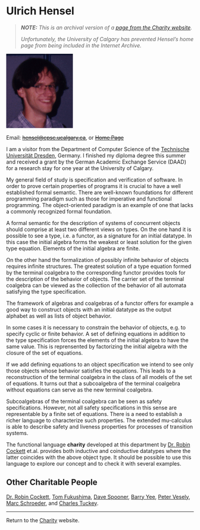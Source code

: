 Ulrich Hensel
=============

> _**NOTE:**  This is an archival version of a [page from the Charity website](http://pll.cpsc.ucalgary.ca/charity1/www/people/ulrich.html)._
>
> _Unfortunately, the University of Calgary has prevented Hensel’s home page from being included in the Internet Archive._


![A picture of Ulrich.](img/hensel.png)

Email: ~~hensel@cpsc.ucalgary.ca~~, or [~~Home Page~~](http://web.archive.org/web/*/http://pages.cpsc.ucalgary.ca/~hensel/)

I am a visitor from the Department of Computer Science of the [Technische Universität Dresden](http://tu-dresden.de/), Germany. I finished my diploma degree this summer and received a grant by the German Academic Exchange Service (DAAD) for a research stay for one year at the University of Calgary.

My general field of study is specification and verification of software. In order to prove certain properties of programs it is crucial to have a well established formal semantic. There are well-known foundations for different programming paradigm such as those for imperative and functional programming. The object-oriented paradigm is an example of one that lacks a commonly recognized formal foundation.

A formal semantic for the description of systems of concurrent objects should comprise at least two different views on types. On the one hand it is possible to see a type, i.e. a functor, as a signature for an initial datatype. In this case the initial algebra forms the weakest or least solution for the given type equation. Elements of the initial algebra are finite.

On the other hand the formalization of possibly infinite behavior of objects requires infinite structures. The greatest solution of a type equation formed by the terminal coalgebra to the corresponding functor provides tools for the description of the behavior of objects. The carrier set of the terminal coalgebra can be viewed as the collection of the behavior of all automata satisfying the type specification.

The framework of algebras and coalgebras of a functor offers for example a good way to construct objects with an initial datatype as the output alphabet as well as lists of object behavior.

In some cases it is necessary to constrain the behavior of objects, e.g. to specify cyclic or finite behavior. A set of defining equations in addition to the type specification forces the elements of the initial algebra to have the same value. This is reprensented by factorizing the initial algebra with the closure of the set of equations.

If we add defining equations to an object specification we intend to see only those objects whose behavior satisfies the equations. This leads to a reconstruction of the terminal coalgebra in the class of all models of the set of equations. It turns out that a subcoalgebra of the terminal coalgebra without equations can serve as the new terminal coalgebra.

Subcoalgebras of the terminal coalgebra can be seen as safety specifications. However, not all safety specifications in this sense are representable by a finite set of equations. There is a need to establish a richer language to characterize such properties. The extended mu-calculus is able to describe safety and liveness properties for processes of transition systems.

The functional language **charity** developed at this department by [Dr. Robin Cockett](cockett.md) et.al. provides both inductive and coinductive datatypes where the latter coincides with the above object type. It should be possible to use this language to explore our concept and to check it with several examples.


Other Charitable People
-----------------------

[Dr. Robin Cockett](cockett.md), [Tom Fukushima](fukushima.md), [Dave Spooner](spooner.md), [Barry Yee](yee.md), [Peter Vesely](vesely.md), [Marc Schroeder](schroeder.md), and [Charles Tuckey](tuckey.md).


---

Return to the [Charity](background.md) website.
